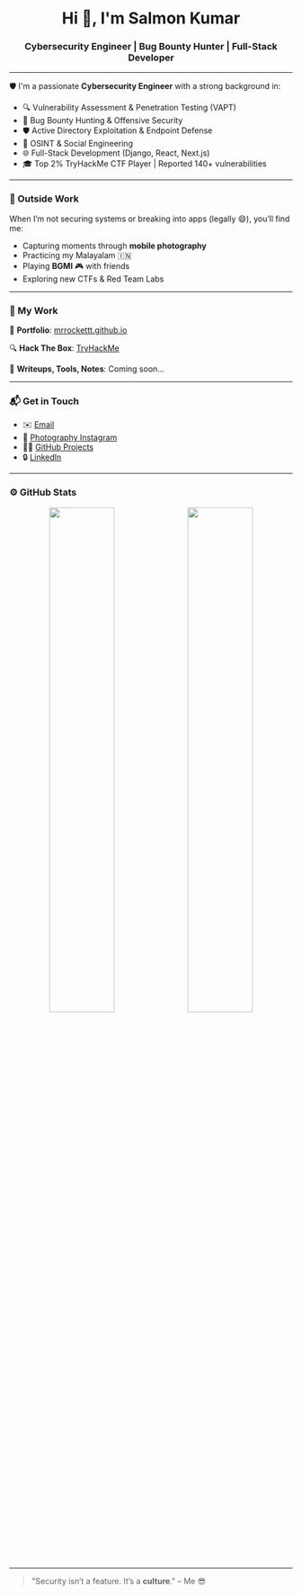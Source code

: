 <h1 align="center">Hi 👋, I'm Salmon Kumar</h1>
<h3 align="center">Cybersecurity Engineer | Bug Bounty Hunter | Full-Stack Developer</h3>

---

🛡️ I'm a passionate **Cybersecurity Engineer** with a strong background in:

- 🔍 Vulnerability Assessment & Penetration Testing (VAPT)
- 🎯 Bug Bounty Hunting & Offensive Security
- 🛡️ Active Directory Exploitation & Endpoint Defense
- 🧠 OSINT & Social Engineering
- 🌐 Full-Stack Development (Django, React, Next.js)
- 🎓 Top 2% TryHackMe CTF Player | Reported 140+ vulnerabilities

---

### 📸 Outside Work

When I’m not securing systems or breaking into apps (legally 😄), you’ll find me:

- Capturing moments through **mobile photography**
- Practicing my Malayalam 🇮🇳
- Playing **BGMI** 🎮 with friends
- Exploring new CTFs & Red Team Labs

---

### 🔗 My Work

🚀 **Portfolio**: [mrrockettt.github.io](https://mrrockettt.github.io)

🔍 **Hack The Box**: [TryHackMe](https://tryhackme.com/p/Salmon)

📄 **Writeups, Tools, Notes**: Coming soon...

---

### 📬 Get in Touch

- ✉️ [Email](mailto:salmonkumar@pm.me)
- 📸 [Photography Instagram](https://instagram.com/salmon.shots)
- 👨‍💻 [GitHub Projects](https://github.com/SalmonKumar)
- 🔒 [LinkedIn](https://linkedin.com/in/salmonkumar)

---

### ⚙️ GitHub Stats

<p align="center">
  <img src="https://github-readme-stats.vercel.app/api?username=SalmonKumar&show_icons=true&theme=radical" width="48%" />
  <img src="https://github-readme-streak-stats.herokuapp.com?user=SalmonKumar&theme=radical" width="48%" />
</p>

---

> "Security isn’t a feature. It’s a **culture**." – Me 😎
